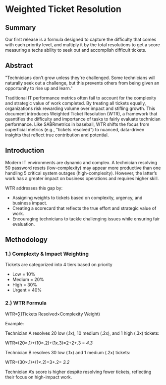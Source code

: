 # Weighted Ticket Resolution
## Summary
Our first release is a formula designed to capture the difficulty that comes with each priority level, and multiply it by the total resolutions to get a score measuring a techs ability to seek out and accomplish difficult tickets.
## Abstract
"Technicians don't grow unless they're challenged. Some technicians will naturally seek out a challenge, but this prevents others from being given an opportunity to rise up and learn."

Traditional IT performance metrics often fail to account for the complexity and strategic value of work completed. By treating all tickets equally, organizations risk rewarding volume over impact and stifling growth. This document introduces Weighted Ticket Resolution (WTR), a framework that quantifies the difficulty and importance of tasks to fairly evaluate technician performance. Like SABRmetrics in baseball, WTR shifts the focus from superficial metrics (e.g., "tickets resolved") to nuanced, data-driven insights that reflect true contribution and potential.

## Introduction
Modern IT environments are dynamic and complex. A technician resolving 50 password resets (low-complexity) may appear more productive than one handling 5 critical system outages (high-complexity). However, the latter’s work has a greater impact on business operations and requires higher skill.

WTR addresses this gap by:

* Assigning weights to tickets based on complexity, urgency, and business impact.
* Creating a scorecard that reflects the true effort and strategic value of work.
* Encouraging technicians to tackle challenging issues while ensuring fair evaluation.

## Methodology
### 1.) Complexty & Impact Weighting
Tickets are categorized into 4 tiers based on priority
* Low = 10%
* Medium = 20%
* High = 30%
* Urgent = 40%
### 2.) WTR Formula
WTR=∑(Tickets Resolved×Complexity Weight)

Example:

Technician A resolves 20 low (.1x), 10 medium (.2x), and 1 high (.3x) tickets:

WTR=(20×.1)+(10×.2)+(1x.3)=2+2+.3 = *4.3*

Technician B resolves 30 low (.1x) and 1 medium (.2x) tickets:

WTR=(30×.1)+(1×.2)=3+.2= *3.2*

Technician A’s score is higher despite resolving fewer tickets, reflecting their focus on high-impact work.
